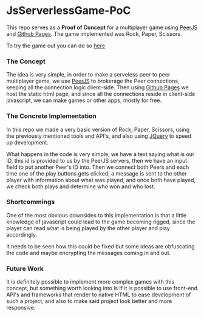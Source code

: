 # JsServerlessGame-PoC
This repo serves as a **Proof of Concept** for a multiplayer game using [PeerJS](https://peerjs.com) and [Github Pages](https://pages.github.com). The game implemented was Rock, Paper, Scissors.

To try the game out you can do so [here](https://carlosganhao.github.io/JsServerlessGame-PoC/)

### The Concept
The idea is very simple, in order to make a serveless peer to peer multiplayer game, we use [PeerJS](https://peerjs.com) to brokerage the Peer connections, keeping all the connection logic client-side. Then using [Github Pages](https://pages.github.com) we host the static html page, and since all the connections reside in client-side javascript, we can make games or other apps, mostly for free.

### The Concrete Implementation
In this repo we made a very basic version of Rock, Paper, Scissors, using the previously mentioned tools and API's, and also using [JQuery](https://jquery.com) to speed up development.

What happens in the code is very simple, we have a text saying what is our ID, this id is provided to us by the PeerJS servers, then we have an input field to put another Peer's ID into. Then we connect both Peers and each time one of the play buttons gets clicked, a message is sent to the other player with information about what was played, and once both have played, we check both plays and determine who won and who lost.

### Shortcommings
One of the most obvious downsides to this implementation is that a little knowledge of javascript could lead to the game becoming rigged, since the player can read what is being played by the other player and play accordingly. 

It needs to be seen how this could be fixed but some ideas are obfuscating the code and maybe encrypting the messages coming in and out.

### Future Work
It is definitely possible to implement more complex games with this concept, but something worth looking into is if it is possible to use front-end API's and frameworks that render to native HTML to ease development of such a project, and also to make said project look better and more responsive.
